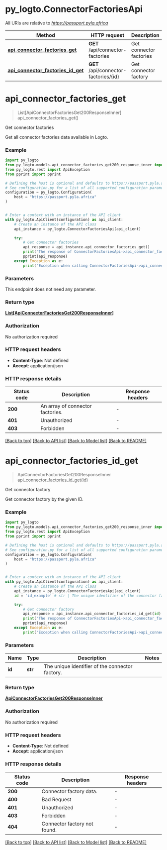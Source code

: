 # py_logto.ConnectorFactoriesApi

All URIs are relative to *https://passport.pyla.africa*

Method | HTTP request | Description
------------- | ------------- | -------------
[**api_connector_factories_get**](ConnectorFactoriesApi.md#api_connector_factories_get) | **GET** /api/connector-factories | Get connector factories
[**api_connector_factories_id_get**](ConnectorFactoriesApi.md#api_connector_factories_id_get) | **GET** /api/connector-factories/{id} | Get connector factory


# **api_connector_factories_get**
> List[ApiConnectorFactoriesGet200ResponseInner] api_connector_factories_get()

Get connector factories

Get all connector factories data available in Logto.

### Example


```python
import py_logto
from py_logto.models.api_connector_factories_get200_response_inner import ApiConnectorFactoriesGet200ResponseInner
from py_logto.rest import ApiException
from pprint import pprint

# Defining the host is optional and defaults to https://passport.pyla.africa
# See configuration.py for a list of all supported configuration parameters.
configuration = py_logto.Configuration(
    host = "https://passport.pyla.africa"
)


# Enter a context with an instance of the API client
with py_logto.ApiClient(configuration) as api_client:
    # Create an instance of the API class
    api_instance = py_logto.ConnectorFactoriesApi(api_client)

    try:
        # Get connector factories
        api_response = api_instance.api_connector_factories_get()
        print("The response of ConnectorFactoriesApi->api_connector_factories_get:\n")
        pprint(api_response)
    except Exception as e:
        print("Exception when calling ConnectorFactoriesApi->api_connector_factories_get: %s\n" % e)
```



### Parameters

This endpoint does not need any parameter.

### Return type

[**List[ApiConnectorFactoriesGet200ResponseInner]**](ApiConnectorFactoriesGet200ResponseInner.md)

### Authorization

No authorization required

### HTTP request headers

 - **Content-Type**: Not defined
 - **Accept**: application/json

### HTTP response details

| Status code | Description | Response headers |
|-------------|-------------|------------------|
**200** | An array of connector factories. |  -  |
**401** | Unauthorized |  -  |
**403** | Forbidden |  -  |

[[Back to top]](#) [[Back to API list]](../README.md#documentation-for-api-endpoints) [[Back to Model list]](../README.md#documentation-for-models) [[Back to README]](../README.md)

# **api_connector_factories_id_get**
> ApiConnectorFactoriesGet200ResponseInner api_connector_factories_id_get(id)

Get connector factory

Get connector factory by the given ID.

### Example


```python
import py_logto
from py_logto.models.api_connector_factories_get200_response_inner import ApiConnectorFactoriesGet200ResponseInner
from py_logto.rest import ApiException
from pprint import pprint

# Defining the host is optional and defaults to https://passport.pyla.africa
# See configuration.py for a list of all supported configuration parameters.
configuration = py_logto.Configuration(
    host = "https://passport.pyla.africa"
)


# Enter a context with an instance of the API client
with py_logto.ApiClient(configuration) as api_client:
    # Create an instance of the API class
    api_instance = py_logto.ConnectorFactoriesApi(api_client)
    id = 'id_example' # str | The unique identifier of the connector factory.

    try:
        # Get connector factory
        api_response = api_instance.api_connector_factories_id_get(id)
        print("The response of ConnectorFactoriesApi->api_connector_factories_id_get:\n")
        pprint(api_response)
    except Exception as e:
        print("Exception when calling ConnectorFactoriesApi->api_connector_factories_id_get: %s\n" % e)
```



### Parameters


Name | Type | Description  | Notes
------------- | ------------- | ------------- | -------------
 **id** | **str**| The unique identifier of the connector factory. | 

### Return type

[**ApiConnectorFactoriesGet200ResponseInner**](ApiConnectorFactoriesGet200ResponseInner.md)

### Authorization

No authorization required

### HTTP request headers

 - **Content-Type**: Not defined
 - **Accept**: application/json

### HTTP response details

| Status code | Description | Response headers |
|-------------|-------------|------------------|
**200** | Connector factory data. |  -  |
**400** | Bad Request |  -  |
**401** | Unauthorized |  -  |
**403** | Forbidden |  -  |
**404** | Connector factory not found. |  -  |

[[Back to top]](#) [[Back to API list]](../README.md#documentation-for-api-endpoints) [[Back to Model list]](../README.md#documentation-for-models) [[Back to README]](../README.md)

